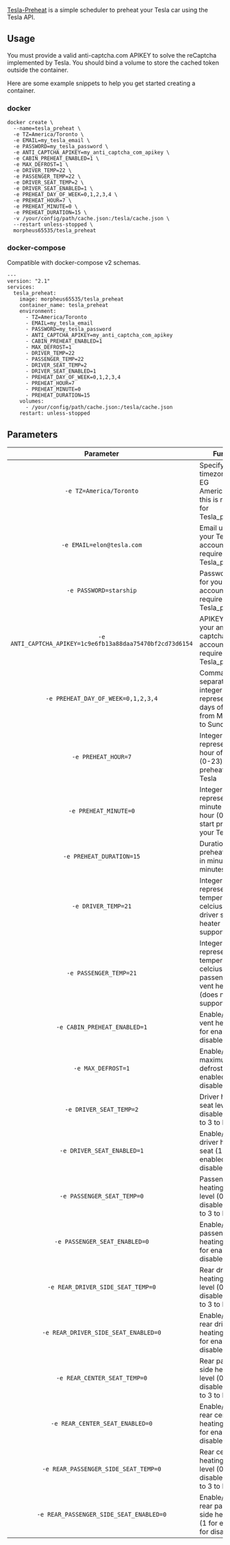 [Tesla-Preheat](http://github.com/morpheus65535/tesla_preheat) is a simple scheduler to preheat your Tesla car using the Tesla API.


## Usage

You must provide a valid anti-captcha.com APIKEY to solve the reCaptcha implemented by Tesla. You should bind a volume to store the cached token outside the container.

Here are some example snippets to help you get started creating a container.

### docker

```
docker create \
  --name=tesla_preheat \
  -e TZ=America/Toronto \
  -e EMAIL=my_tesla_email \
  -e PASSWORD=my_tesla_password \
  -e ANTI_CAPTCHA_APIKEY=my_anti_captcha_com_apikey \
  -e CABIN_PREHEAT_ENABLED=1 \
  -e MAX_DEFROST=1 \
  -e DRIVER_TEMP=22 \
  -e PASSENGER_TEMP=22 \
  -e DRIVER_SEAT_TEMP=2 \
  -e DRIVER_SEAT_ENABLED=1 \
  -e PREHEAT_DAY_OF_WEEK=0,1,2,3,4 \
  -e PREHEAT_HOUR=7 \
  -e PREHEAT_MINUTE=0 \
  -e PREHEAT_DURATION=15 \
  -v /your/config/path/cache.json:/tesla/cache.json \
  --restart unless-stopped \
  morpheus65535/tesla_preheat
```


### docker-compose

Compatible with docker-compose v2 schemas.

```
---
version: "2.1"
services:
  tesla_preheat:
    image: morpheus65535/tesla_preheat
    container_name: tesla_preheat
    environment:
      - TZ=America/Toronto
      - EMAIL=my_tesla_email
      - PASSWORD=my_tesla_password
      - ANTI_CAPTCHA_APIKEY=my_anti_captcha_com_apikey
      - CABIN_PREHEAT_ENABLED=1
      - MAX_DEFROST=1
      - DRIVER_TEMP=22
      - PASSENGER_TEMP=22
      - DRIVER_SEAT_TEMP=2
      - DRIVER_SEAT_ENABLED=1
      - PREHEAT_DAY_OF_WEEK=0,1,2,3,4
      - PREHEAT_HOUR=7
      - PREHEAT_MINUTE=0
      - PREHEAT_DURATION=15
    volumes:
      - /your/config/path/cache.json:/tesla/cache.json
    restart: unless-stopped
```

## Parameters

| Parameter | Function |
| :----: | --- |
| `-e TZ=America/Toronto` | Specify a timezone to use EG America/Toronto, this is required for Tesla_preheat |
| `-e EMAIL=elon@tesla.com` | Email used for your Tesla account, this is required for Tesla_preheat |
| `-e PASSWORD=starship` | Password used for your Tesla account, this is required for Tesla_preheat |
| `-e ANTI_CAPTCHA_APIKEY=1c9e6fb13a88daa75470bf2cd73d6154` | APIKEY from your anti-captcha.com account, this is required for Tesla_preheat |
| `-e PREHEAT_DAY_OF_WEEK=0,1,2,3,4` | Comma separated list of integer representation of days of the week from Monday(0) to Sunday(6) |
| `-e PREHEAT_HOUR=7` | Integer representation of hour of the day (0-23) to start preheating your Tesla |
| `-e PREHEAT_MINUTE=0` | Integer representation of minute of the hour (0-59) to start preheating your Tesla |
| `-e PREHEAT_DURATION=15` | Duration of the preheating cycle in minutes (ie: 15 minutes) |
| `-e DRIVER_TEMP=21` | Integer representation of temperature in celcius for the driver side vent heater (does not support decimal) |
| `-e PASSENGER_TEMP=21` | Integer representation of temperature in celcius for the passenger side vent heater (does not support decimal) |
| `-e CABIN_PREHEAT_ENABLED=1` | Enable/disable vent heater (1 for enabled, 0 for disabled) |
| `-e MAX_DEFROST=1` | Enable/disable maximum defrost (1 for enabled, 0 for disabled) |
| `-e DRIVER_SEAT_TEMP=2` | Driver heating seat level (0 for disabled, from 1 to 3 to heat) |
| `-e DRIVER_SEAT_ENABLED=1` | Enable/disable driver heating seat (1 for enabled, 0 for disabled) |
| `-e PASSENGER_SEAT_TEMP=0` | Passenger heating seat level (0 for disabled, from 1 to 3 to heat) |
| `-e PASSENGER_SEAT_ENABLED=0` | Enable/disable passenger heating seat (1 for enabled, 0 for disabled) |
| `-e REAR_DRIVER_SIDE_SEAT_TEMP=0` | Rear driver side heating seat level (0 for disabled, from 1 to 3 to heat) |
| `-e REAR_DRIVER_SIDE_SEAT_ENABLED=0` | Enable/disable rear driver side heating seat (1 for enabled, 0 for disabled) |
| `-e REAR_CENTER_SEAT_TEMP=0` | Rear passenger side heating seat level (0 for disabled, from 1 to 3 to heat) |
| `-e REAR_CENTER_SEAT_ENABLED=0` | Enable/disable rear center heating seat (1 for enabled, 0 for disabled) |
| `-e REAR_PASSENGER_SIDE_SEAT_TEMP=0` | Rear center heating seat level (0 for disabled, from 1 to 3 to heat) |
| `-e REAR_PASSENGER_SIDE_SEAT_ENABLED=0` | Enable/disable rear passenger side heating seat (1 for enabled, 0 for disabled) |
